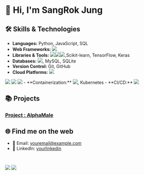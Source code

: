 # 👋 Hi, I'm SangRok Jung


## 🛠️ Skills & Technologies

- **Languages:** Python, JavaScript, SQL
- **Web Frameworks:** <img src="https://img.shields.io/badge/fastapi-25292E?style=for-the-badge&logo=fastapi">
- **Libraries & Tools:** <img src="https://img.shields.io/badge/pandas-25292E?style=for-the-badge&logo=pandas&logoColor=A0BCDF"><img src="https://img.shields.io/badge/numpy-25292E?style=for-the-badge&logo=numpy&logoColor=5174C3"><img src="https://img.shields.io/badge/opencv-25292E?style=for-the-badge&logo=opencv">,Scikit-learn, TensorFlow, Keras
- **Databases:** <img src="https://img.shields.io/badge/postqresql-25292E?style=for-the-badge&logo=postgresql">, MySQL, SQLite
- **Version Control:** Git, GitHub
- **Cloud Platforms:** <img src="https://img.shields.io/badge/EC2-Amazon-25292E?style=for-the-badge&logo=amazonec2">
<img src="https://img.shields.io/badge/RDS-Amazon-25292E?style=for-the-badge&logo=amazonrds">
<img src="https://img.shields.io/badge/ECS-Amazon-25292E?style=for-the-badge&logo=amazonecs">
<img src="https://img.shields.io/badge/S3-Amazon-25292E?style=for-the-badge&logo=amazons3">
- **Containerization:** <img src="https://img.shields.io/badge/docker-25292E?style=for-the-badge&logo=docker">, Kubernetes
- **CI/CD:** <img src="https://img.shields.io/badge/github actions-25292E?style=for-the-badge&logo=githubactions">

## 📚 Projects

### [Project : AlphaMale](https://github.com/sangrokjung/alpha_male_dl_server)

## 🌐 Find me on the web

- 📧 Email: [youremail@example.com](mailto:sesileo82@gmail.com)
- 💼 LinkedIn: [yourlinkedin](https://www.linkedin.com/in/sangrok-jung-917263234/)

<br>

<p align="left">
    
<img src="https://img.shields.io/badge/pycharm-25292E?style=for-the-badge&logo=pycharm">
<img src="https://img.shields.io/badge/jupyter-25292E?style=for-the-badge&logo=jupyter">








</p>
<p align="left">

</p>


